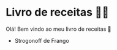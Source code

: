 # Livro de receitas :man_cook:

Olá! Bem vindo ao meu livro de receitas :wave:

 - Strogonoff de Frango


